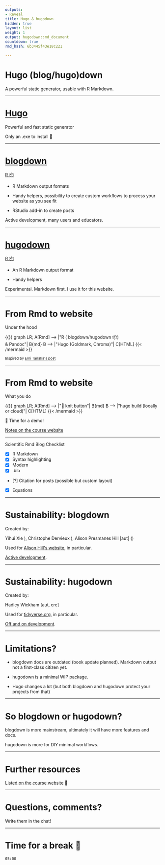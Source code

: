 ```yaml
---
outputs:
- Reveal
title: Hugo & hugodown
hidden: true
layout: list
weight: 1
output: hugodown::md_document
countdown: true
rmd_hash: 6b3445f43e18c221

---
```


Hugo (blog/hugo)down
====================

A powerful static generator, usable with R Markdown.

------------------------------------------------------------------------

[Hugo](https://gohugo.io/)
==========================

Powerful and fast static generator

Only an .exe to install :tada:

------------------------------------------------------------------------

[blogdown](https://github.com/rstudio/blogdown/)
================================================

[R :package:](https://github.com/rstudio/blogdown/)

-   R Markdown output formats

-   Handy helpers, possibility to create custom workflows to process your website as you see fit

-   RStudio add-in to create posts

Active development, many users and educators.

------------------------------------------------------------------------

[hugodown](https://hugodown.r-lib.org/)
=======================================

[R :package:](https://hugodown.r-lib.org/)

-   An R Markdown output format

-   Handy helpers

Experimental. Markdown first. I use it for this website.

------------------------------------------------------------------------

From Rmd to website
===================

Under the hood

{{<mermaid align="left">}}
graph LR;
    A[Rmd] --> |"R ( blogdown/hugodown :package:) </br> & Pandoc"| B{md}
    B --> |"Hugo (Goldmark, Chroma)"| C[HTML]
{{< /mermaid >}}

<small>Inspired by [Emi Tanaka's post](https://emitanaka.org/r/posts/2018-12-12-scientific-and-technical-blogging-radix-vs-blogdown/)</small>

------------------------------------------------------------------------

From Rmd to website
===================

What you do

{{<mermaid align="left">}}
graph LR;
    A[Rmd] --> |":large_blue_circle: knit button"| B{md}
    B --> |"hugo build (locally or cloud)"| C[HTML]
{{< /mermaid >}}

:mountain_cableway: Time for a demo!

[Notes on the course website](/hugo/demo/)

------------------------------------------------------------------------

Scientific Rmd Blog Checklist

-   [x] R Markdown
-   [x] Syntax highlighting
-   [x] Modern
-   [x] .bib
-   \[?\] Citation for posts (possible but custom layout)
-   [x] Equations

------------------------------------------------------------------------

Sustainability: blogdown
========================

Created by:

<div class="highlight">

Yihui Xie ), Christophe Dervieux ), Alison Presmanes Hill \[aut\] ()

</div>

Used for [Alison Hill's website](https://alison.rbind.io), in particular.

[Active development](https://github.com/rstudio/blogdown/).

------------------------------------------------------------------------

Sustainability: hugodown
========================

Created by:

<div class="highlight">

Hadley Wickham \[aut, cre\]

</div>

Used for [tidyverse.org](https://tidyverse.org), in particular.

[Off and on development](https://github.com/r-lib/hugodown/).

------------------------------------------------------------------------

Limitations?
============

-   blogdown docs are outdated (book update planned). Markdown output not a first-class citizen yet.

-   hugodown is a minimal WIP package.

-   Hugo changes a lot (but both blogdown and hugodown protect your projects from that)

------------------------------------------------------------------------

So blogdown or hugodown?
========================

blogdown is more mainstream, ultimately it will have more features and docs.

hugodown is more for DIY minimal workflows.

------------------------------------------------------------------------

Further resources
=================

[Listed on the course website](/hugo/further-resources/) :ledger:

------------------------------------------------------------------------

Questions, comments?
====================

Write them in the chat!

------------------------------------------------------------------------

Time for a break :tea:
======================

<!--html_preserve-->

<div id="timer_hugo" class="countdown" style="top:100;left:0;" data-warnwhen="0">

<code class="countdown-time"><span class="countdown-digits minutes">05</span><span class="countdown-digits colon">:</span><span class="countdown-digits seconds">00</span></code>

</div>

<!--/html_preserve-->

